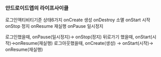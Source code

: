### 안드로이드앱의 라이프사이클
로그인액티비티기준 상태6가지
onCreate 생성
onDestroy 소멸
onStart 시작
onStop 정지
onResume 재실행
onPause 일시정지

로그인했을때, onPause(일시정지)→ onStop(정지)
뒤로가기 했을때, onStart(시작)→onResume(재실행)
로그아웃했을때, onCreate(생성) → onStart(시작)→ onResume(재실행)

